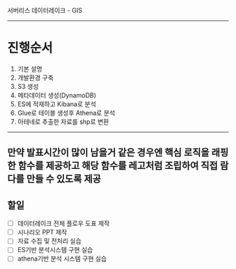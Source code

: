 서버리스 데이터레이크 - GIS

---

# 진행순서
1. 기본 설명
2. 개발환경 구축
3. S3 생성
4. 메타데이터 생성(DynamoDB)
5. ES에 적재하고 Kibana로 분석
6. Glue로 테이블 생성후 Athena로 분석
7. 아테네로 추출한 자료를 shp로 변환

---

만약 발표시간이 많이 남을거 같은 경우엔
핵심 로직을 래핑한 함수를 제공하고
해당 함수를 레고처럼 조립하여 직접 람다를 만들 수 있도록 제공
---
## 할일

- [ ] 데이터레이크 전체 플로우 도표 제작
- [ ] 시나리오 PPT 제작
- [ ] 자료 수집 및 전처리 실습
- [ ] ES기반 분석시스템 구현 실습
- [ ] athena기반 분석 시스템 구현 실습